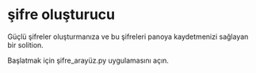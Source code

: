 # şifre oluşturucu
Güçlü şifreler oluşturmanıza ve bu şifreleri panoya kaydetmenizi sağlayan bir solition.

Başlatmak için şifre_arayüz.py uygulamasını açın.
